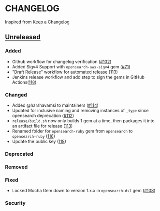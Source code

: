 
# CHANGELOG
Inspired from [Keep a Changelog](https://keepachangelog.com/en/1.0.0/)

## [Unreleased]
### Added
- Github workflow for changelog verification ([#102](https://github.com/opensearch-project/opensearch-ruby/pull/102))
- Added Sigv4 Support with `opensearch-aws-sigv4` gem ([#71](https://github.com/opensearch-project/opensearch-ruby/issues/71))
- "Draft Release" workflow for automated release ([113](https://github.com/opensearch-project/opensearch-ruby/issues/113))
- Jenkins release workflow and add step to sign the gems in GitHub Actions([118](https://github.com/opensearch-project/opensearch-ruby/issues/118))

### Changed
- Added @harshavamsi to maintainers ([#114](https://github.com/opensearch-project/opensearch-ruby/issues/114))
- Updated for inclusive naming and removing instances of `_type` since opensearch deprecation ([#112](https://github.com/opensearch-project/opensearch-ruby/issues/112))
- `release/build.sh` now only builds 1 gem at a time, then packages it into an artifact file for release ([113](https://github.com/opensearch-project/opensearch-ruby/issues/113))
- Renamed folder for `opensearch-ruby` gem from `opensearch` to `opensearch-ruby` ([116](https://github.com/opensearch-project/opensearch-ruby/issues/116))
- Update the public key ([118](https://github.com/opensearch-project/opensearch-ruby/issues/118))

### Deprecated

### Removed

### Fixed
- Locked Mocha Gem down to version 1.x.x in `opensearch-dsl` gem ([#108](https://github.com/opensearch-project/opensearch-ruby/pull/108))
 
### Security


[Unreleased]: https://github.com/opensearch-project/opensearch-ruby/compare/2.0...HEAD
